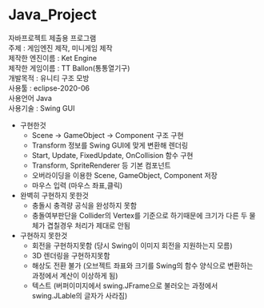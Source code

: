# Java_Project
자바프로젝트 제출용 프로그램  
주제 : 게임엔진 제작, 미니게임 제작  
제작한 엔진이름 : Ket Engine  
제작한 게임이름 : TT Ballon(통통열기구)  
개발목적 : 유니티 구조 모방  
사용툴 : eclipse-2020-06  
사용언어 Java  
사용기술 : Swing GUI
+ 구현한것
  + Scene -> GameObject -> Component 구조 구현
  + Transform 정보를 Swing GUI에 맞게 변환해 렌더링
  + Start, Update, FixedUpdate, OnCollision 함수 구현
  + Transform, SpriteRenderer 등 기본 컴포넌트
  + 오버라이딩을 이용한 Scene, GameObject, Component 저장
  + 마우스 입력 (마우스 좌표,클릭)
+ 완벽히 구현하지 못한것
  + 충돌시 충격량 공식을 완성하지 못함
  + 충돌여부판단을 Collider의 Vertex를 기준으로 하기때문에 크기가 다른 두 물체가 겹칠경우 처리가 제대로 안됨
+ 구현하지 못한것
  + 회전을 구현하지못함 (당시 Swing이 이미지 회전을 지원하는지 모름)
  + 3D 렌더링을 구현하지못함
  + 해상도 전환 불가 (오브젝트 좌표와 크기를 Swing의 함수 양식으로 변환하는 과정에서 계산이 이상하게 됨)
  + 텍스트 (버퍼이미지에서 swing.JFrame으로 불러오는 과정에서 swing.JLable의 글자가 사라짐)
